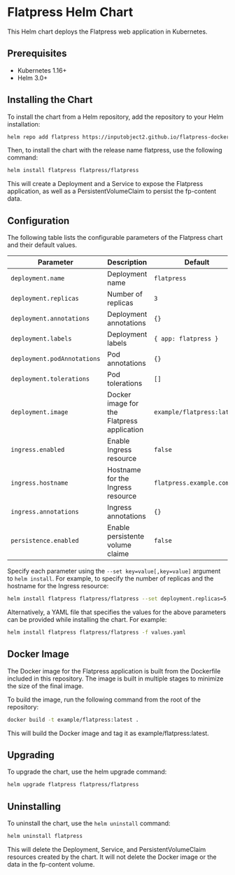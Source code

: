 # Flatpress Helm Chart

This Helm chart deploys the Flatpress web application in Kubernetes.

## Prerequisites

- Kubernetes 1.16+
- Helm 3.0+

## Installing the Chart

To install the chart from a Helm repository, add the repository to your Helm installation:

```bash
helm repo add flatpress https://inputobject2.github.io/flatpress-docker
```

Then, to install the chart with the release name flatpress, use the following command:

```bash
helm install flatpress flatpress/flatpress
```

This will create a Deployment and a Service to expose the Flatpress application, as well as a PersistentVolumeClaim to persist the fp-content data.

## Configuration

The following table lists the configurable parameters of the Flatpress chart and their default values.

| Parameter                               | Description                                            | Default                                      |
| --------------------------------------- | ------------------------------------------------------ | -------------------------------------------- |
| `deployment.name`                       | Deployment name                                        | `flatpress`                                  |
| `deployment.replicas`                   | Number of replicas                                     | `3`                                          |
| `deployment.annotations`                | Deployment annotations                                 | `{}`                                         |
| `deployment.labels`                     | Deployment labels                                      | `{ app: flatpress }`                         |
| `deployment.podAnnotations`             | Pod annotations                                        | `{}`                                         |
| `deployment.tolerations`                | Pod tolerations                                        | `[]`                                         |
| `deployment.image`                      | Docker image for the Flatpress application              | `example/flatpress:latest`                  |
| `ingress.enabled`                       | Enable Ingress resource                                | `false`                                      |
| `ingress.hostname`                      | Hostname for the Ingress resource                      | `flatpress.example.com`                     |
| `ingress.annotations`                   | Ingress annotations                                    | `{}`                                         |
| `persistence.enabled`                   | Enable persistente volume claime                       | `false`                                      |

Specify each parameter using the `--set key=value[,key=value]` argument to `helm install`. For example, to specify the number of replicas and the hostname for the Ingress resource:

```bash
helm install flatpress flatpress/flatpress --set deployment.replicas=5,ingress.hostname=flatpress.mydomain.com
```

Alternatively, a YAML file that specifies the values for the above parameters can be provided while installing the chart. For example:

```bash
helm install flatpress flatpress/flatpress -f values.yaml
```

## Docker Image
The Docker image for the Flatpress application is built from the Dockerfile included in this repository. The image is built in multiple stages to minimize the size of the final image.

To build the image, run the following command from the root of the repository:

```bash
docker build -t example/flatpress:latest .
```

This will build the Docker image and tag it as example/flatpress:latest.

## Upgrading
To upgrade the chart, use the helm upgrade command:

```bash
helm upgrade flatpress flatpress/flatpress
```

## Uninstalling

To uninstall the chart, use the `helm uninstall` command:

```bash
helm uninstall flatpress
```

This will delete the Deployment, Service, and PersistentVolumeClaim resources created by the chart. It will not delete the Docker image or the data in the fp-content volume.